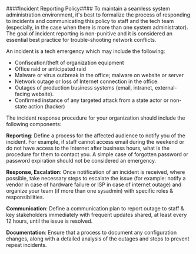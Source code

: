 ####Incident Reporting Policy####
To maintain a seamless system administration environment, it's best to formalize the process of responding to incidents and communicating this policy to staff and the tech team (especially, in the case when there is more than one system administrator). The goal of incident reporting is non-punitive and it is considered an essential best practice for trouble-shooting network conflicts. 

An incident is a tech emergency which may include the following: 
- Confiscation/theft of organization equipment
- Office raid or anticipated raid
- Malware or virus outbreak in the office; malware on website or server
- Network outage or loss of Internet connection in the office. 
- Outages of production business systems (email, intranet, external-facing website).
- Confirmed instance of any targeted attack from a state actor or non-state action (hacker)

The incident response procedure for your organization should include the following components: 

**Reporting**: Define a process for the affected audience to notify you of the incident. For example, if staff cannot access email during the weekend or do not have access to the Internet after business hours, what is the procedure for them to contact you. A simple case of forgotten password or password expiration should not be considered an emergency.

**Response, Escalation**: Once notification of an incident is received, where possible, take necessary steps to escalate the issue (for example: notify a vendor in case of hardware failure or ISP in case of internet outage) and organize your team (if more than one sysadmin) with specific roles & responsibilities. 

**Communication**: Define a communication plan to report outage to staff & key stakeholders immediately with frequent updates shared, at least every 12 hours, until the issue is resolved. 

**Documentation**: Ensure that a process to document any configuration changes, along with a detailed analysis of the outages and steps to prevent repeat incidents. 

